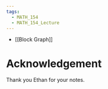 ```yaml
---
tags:
  - MATH_154
  - MATH_154_Lecture
---
```

- [[Block Graph]]


# Acknowledgement
Thank you Ethan for your notes.